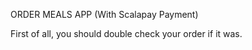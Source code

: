ORDER MEALS APP (With Scalapay Payment)

First of all, you should double check your order if it was.